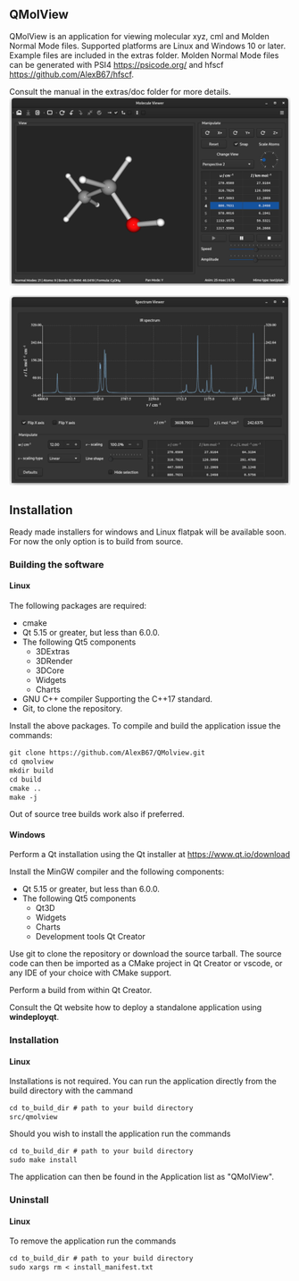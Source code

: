 ## QMolView
QMolView is an application for viewing molecular xyz, cml  and Molden Normal Mode files. Supported platforms are Linux and Windows 10 or later. Example files are included in the extras folder.  Molden Normal Mode files can be generated with PSI4 https://psicode.org/ and hfscf https://github.com/AlexB67/hfscf.

Consult the manual in the extras/doc folder for more details.
<img src="src/screenshots/qmolview.png">

<img src="src/screenshots/qmolview-spectrum.png">

## Installation
Ready made installers for windows and Linux flatpak will be available soon. For now the only option is to build from source.

### Building the software
#### Linux
The following packages are required:
* cmake
* Qt 5.15 or greater, but less than 6.0.0.
* The following Qt5 components
  * 3DExtras 
  * 3DRender 
  * 3DCore 
  * Widgets
  * Charts
* GNU C++ compiler Supporting the C++17 standard.
* Git, to clone the repository.

Install the above packages. To compile and build the application issue the commands:
```
git clone https://github.com/AlexB67/QMolview.git
cd qmolview
mkdir build
cd build
cmake ..
make -j
```
Out of source tree builds work also if preferred.
#### Windows
Perform a Qt installation using the Qt installer at https://www.qt.io/download

Install the MinGW compiler and the following components:
* Qt 5.15 or greater, but less than 6.0.0.
* The following Qt5 components
  * Qt3D
  * Widgets
  * Charts
  * Development tools Qt Creator

Use git to clone the repository or download the source tarball. The source code can then be imported as a CMake project in Qt Creator or vscode, or any IDE of your choice with CMake support.

Perform a build from within Qt Creator. 

Consult the Qt website how to deploy a standalone application using **windeployqt**. 

### Installation
#### Linux
Installations is not required. You can run the application directly from the build directory with the cammand
```
cd to_build_dir # path to your build directory
src/qmolview
```
Should you wish to install the application run the commands
```
cd to_build_dir # path to your build directory
sudo make install
```
The application can then be found in the Application list as "QMolView".
### Uninstall
#### Linux
To remove  the application run the commands
```
cd to_build_dir # path to your build directory
sudo xargs rm < install_manifest.txt
```
